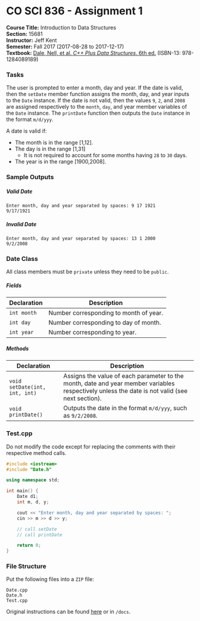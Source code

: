 # CO SCI 836 - Assignment 1
**Course Title:** Introduction to Data Structures<br/>
**Section:** 15681<br/>
**Instructor:** Jeff Kent<br/>
**Semester:** Fall 2017 (2017-08-28 to 2017-12-17)<br/>
**Textbook:** [Dale, Nell, et al. _C++ Plus Data Structures_. 6th ed.](http://www.jblearning.com/catalog/9781284089189/) (ISBN-13: 978-1284089189)

### Tasks
The user is prompted to enter a month, day and year. If the date is valid, then the `setDate` member function assigns the month, day, and year inputs to the `Date` instance. If the date is not valid, then the values `9`, `2`, and `2008` are assigned respectively to the `month`, `day`, and year member variables of the `Date` instance. The `printDate` function then outputs the `Date` instance in the format `m/d/yyy`.

A date is valid if:
* The month is in the range \[1,12].
* The day is in the range \[1,31]
    * It is not required to account for some months having `28` to `30` days.
* The year is in the range \[1900,2008].

### Sample Outputs
##### Valid Date
```
Enter month, day and year separated by spaces: 9 17 1921
9/17/1921
```

##### Invalid Date
```
Enter month, day and year separated by spaces: 13 1 2000
9/2/2008
```

### Date Class
All class members must be `private` unless they need to be `public`.

##### Fields
| Declaration | Description                            |
|-------------|----------------------------------------|
| `int month` | Number corresponding to month of year. |
| `int day`   | Number corresponding to day of month.  |
| `int year`  | Number corresponding to year.          |

##### Methods
| Declaration                   | Description                                                                                                                                    |
|-------------------------------|------------------------------------------------------------------------------------------------------------------------------------------------|
| `void setDate(int, int, int)` | Assigns the value of each parameter to the month, date and year member variables respectively unless the date is not valid (see next section). |
| `void printDate()`            | Outputs the date in the format `m/d/yyy`, such as `9/2/2008`.                                                                               |

### Test.cpp
Do not modify the code except for replacing the comments with their respective method calls.

```cpp
#include <iostream>
#include "Date.h"

using namespace std;

int main() {
    Date d1;
    int m, d, y;

    cout << "Enter month, day and year separated by spaces: ";
    cin >> m >> d >> y;

    // call setDate
    // call printDate

    return 0;
}
```

### File Structure
Put the following files into a `ZIP` file:
```
Date.cpp
Date.h
Test.cpp
```

Original instructions can be found [here](https://www.genghiskhent.com/jak/836/assignments/836a1.html) or in `/docs`.
